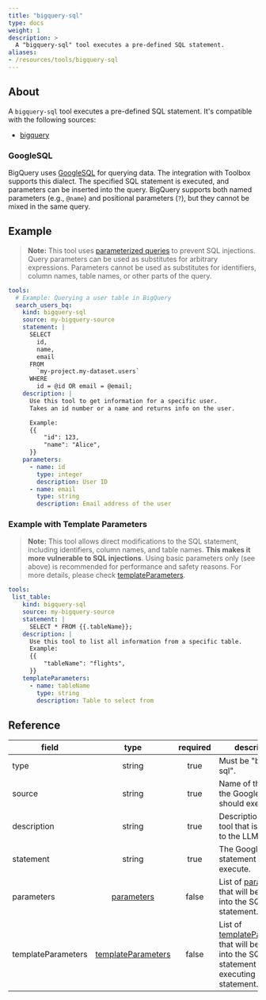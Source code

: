 ```yaml
---
title: "bigquery-sql"
type: docs
weight: 1
description: >
  A "bigquery-sql" tool executes a pre-defined SQL statement.
aliases:
- /resources/tools/bigquery-sql
---
```


## About

A `bigquery-sql` tool executes a pre-defined SQL statement. It's compatible with
the following sources:

- [bigquery](../../sources/bigquery.md)

### GoogleSQL

BigQuery uses [GoogleSQL][bigquery-googlesql] for querying data. The integration
with Toolbox supports this dialect. The specified SQL statement is executed, and
parameters can be inserted into the query. BigQuery supports both named parameters
(e.g., `@name`) and positional parameters (`?`), but they cannot be mixed in the
same query.

[bigquery-googlesql]: https://cloud.google.com/bigquery/docs/reference/standard-sql/

## Example

> **Note:** This tool uses [parameterized
> queries](https://cloud.google.com/bigquery/docs/parameterized-queries) to
> prevent SQL injections. Query parameters can be used as substitutes for
> arbitrary expressions. Parameters cannot be used as substitutes for
> identifiers, column names, table names, or other parts of the query.

```yaml
tools:
  # Example: Querying a user table in BigQuery
  search_users_bq:
    kind: bigquery-sql
    source: my-bigquery-source
    statement: |
      SELECT
        id,
        name,
        email
      FROM
        `my-project.my-dataset.users`
      WHERE
        id = @id OR email = @email;
    description: |
      Use this tool to get information for a specific user.
      Takes an id number or a name and returns info on the user.

      Example:
      {{
          "id": 123,
          "name": "Alice",
      }}
    parameters:
      - name: id
        type: integer
        description: User ID
      - name: email
        type: string
        description: Email address of the user
```

### Example with Template Parameters

> **Note:** This tool allows direct modifications to the SQL statement,
> including identifiers, column names, and table names. **This makes it more
> vulnerable to SQL injections**. Using basic parameters only (see above) is
> recommended for performance and safety reasons. For more details, please check
> [templateParameters](../#template-parameters).

```yaml
tools:
 list_table:
    kind: bigquery-sql
    source: my-bigquery-source
    statement: |
      SELECT * FROM {{.tableName}};
    description: |
      Use this tool to list all information from a specific table.
      Example:
      {{
          "tableName": "flights",
      }}
    templateParameters:
      - name: tableName
        type: string
        description: Table to select from
```

## Reference

| **field**          |                  **type**                        | **required** | **description**                                                                                                                            |
|--------------------|:------------------------------------------------:|:------------:|--------------------------------------------------------------------------------------------------------------------------------------------|
| type               |                   string                         |     true     | Must be "bigquery-sql".                                                                                                                    |
| source             |                   string                         |     true     | Name of the source the GoogleSQL should execute on.                                                                                        |
| description        |                   string                         |     true     | Description of the tool that is passed to the LLM.                                                                                         |
| statement          |                   string                         |     true     | The GoogleSQL statement to execute.                                                                                                        |
| parameters         | [parameters](../#specifying-parameters)       |    false     | List of [parameters](../#specifying-parameters) that will be inserted into the SQL statement.                                           |
| templateParameters | [templateParameters](../#template-parameters) |    false     | List of [templateParameters](../#template-parameters) that will be inserted into the SQL statement before executing prepared statement. |
